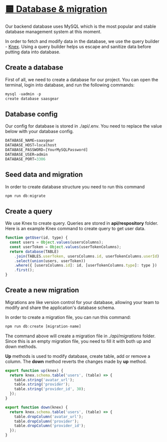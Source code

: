 # [:blue_square: Database & migration](https://github.com/nguyenguanghuy/SaaS_App/docs/database.md)
Our backend database uses MySQL which is the most popular and stable database management system at this moment.

In order to fetch and modify data in the database, we use the query builder - [Knex](http://knexjs.org/). Using a query builder helps us escape and sanitize data before putting data into database.

## Create a database

First of all, we need to create a database for our project. You can open the terminal, login into database, and run the following commands:

```jsx
mysql -uadmin -p
create database saasgear
```

## Database config

Our config for database is stored in ./api/.env. You need to replace the value below with your database config.

```jsx
DATABASE_NAME=saasgear
DATABASE_HOST=localhost
DATABASE_PASSWORD=[YourMySQLPassword]
DATABASE_USER=admin
DATABASE_PORT=3306
```

## Seed data and migration
In order to create database structure you need to run this command

```jsx
npm run db:migrate
```

## Create a query

We use Knex to create query. Queries are stored in **api/respository** folder. Here is an example Knex command to create query to get user data.

```jsx
function getUser(id, type) {
  const users = Object.values(usersColumns);
  const userToken = Object.values(userTokenColumns);
  return database(TABLE)
    .join(TABLES.userToken, usersColumns.id, userTokenColumns.userId)
    .select(union(users, userToken))
    .where({ [usersColumns.id]: id, [userTokenColumns.type]: type })
    .first();
}
```

## Create a new migration

Migrations are like version control for your database, allowing your team to modify and share the application's database schema.

In order to create a migration file, you can run this command:

```jsx
npm run db:create [migration-name]
```

The command above will create a migration file in *./api/migrations* folder. Since this is an empty migration file, you need to fill it with both up and down methods.

**Up** methods is used to modify database, create table, add or remove a column. The **down** method reverts the changes made by **up** method.

```jsx
export function up(knex) {
  return knex.schema.table('users', (table) => {
    table.string('avatar_url');
    table.string('provider');
    table.string('provider_id', 30);
  });
}

export function down(knex) {
  return knex.schema.table('users', (table) => {
    table.dropColumn('avatar_url');
    table.dropColumn('provider');
    table.dropColumn('provider_id');
  });
}
```
